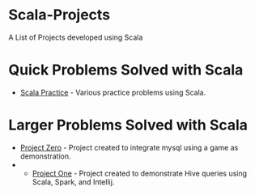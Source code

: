 # Scala-Projects
A List of Projects developed using Scala

# Quick Problems Solved with Scala

* [Scala Practice](https://github.com/Zero-AB/Scala-Practice) - Various practice problems using Scala.

# Larger Problems Solved with Scala

* [Project Zero](https://github.com/Zero-AB/Scala-Project-0) - Project created to integrate mysql using a game as demonstration.
* * [Project One](https://github.com/Zero-AB/Scala-Project-1) - Project created to demonstrate Hive queries using Scala, Spark, and Intellij.
